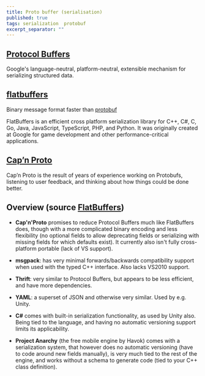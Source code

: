 ```yaml
---
title: Proto buffer (serialisation)
published: true
tags: serialization  protobuf
excerpt_separator: ""
---
```

## [Protocol Buffers](https://developers.google.com/protocol-buffers/)
Google's language-neutral, platform-neutral, extensible mechanism for serializing structured data.

## [flatbuffers](https://google.github.io/flatbuffers/)

Binary message format faster than [protobuf]()

FlatBuffers is an efficient cross platform serialization library for C++, C#, C, Go, Java, JavaScript, TypeScript, PHP, and Python. It was originally created at Google for game development and other performance-critical applications.

## [Cap’n Proto](https://capnproto.org/)

Cap’n Proto is the result of years of experience working on Protobufs, listening to user feedback, and thinking about how things could be done better.

## Overview (source [FlatBuffers](https://google.github.io/flatbuffers/flatbuffers_benchmarks.html))

- **Cap'n'Proto** promises to reduce Protocol Buffers much like FlatBuffers does, though with a more complicated binary encoding and less flexibility (no optional fields to allow deprecating fields or serializing with missing fields for which defaults exist). It currently also isn't fully cross-platform portable (lack of VS support).
    
- **msgpack**: has very minimal forwards/backwards compatibility support when used with the typed C++ interface. Also lacks VS2010 support.
    
- **Thrift**: very similar to Protocol Buffers, but appears to be less efficient, and have more dependencies.
    
- **YAML**: a superset of JSON and otherwise very similar. Used by e.g. Unity.
    
- **C#** comes with built-in serialization functionality, as used by Unity also. Being tied to the language, and having no automatic versioning support limits its applicability.
    
- **Project Anarchy** (the free mobile engine by Havok) comes with a serialization system, that however does no automatic versioning (have to code around new fields manually), is very much tied to the rest of the engine, and works without a schema to generate code (tied to your C++ class definition).
